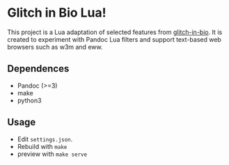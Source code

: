 # Glitch in Bio Lua!

This project is a Lua adaptation of selected features from [glitch-in-bio](https://github.com/andypiper/my-glitch-in-bio). It is created to experiment with Pandoc Lua filters and support text-based web browsers such as w3m and eww.

## Dependences
- Pandoc (>=3)
- make
- python3 

## Usage 
- Edit `settings.json`.
- Rebuild with `make` 
- preview with `make serve` 

